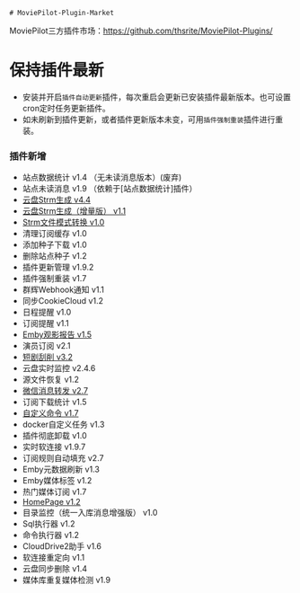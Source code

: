     # MoviePilot-Plugin-Market

MoviePilot三方插件市场：https://github.com/thsrite/MoviePilot-Plugins/

# 保持插件最新

- 安装并开启`插件自动更新`插件，每次重启会更新已安装插件最新版本。也可设置cron定时任务更新插件。
- 如未刷新到插件更新，或者插件更新版本未变，可用`插件强制重装`插件进行重装。

### 插件新增

- 站点数据统计 v1.4 （无未读消息版本）(废弃)
- 站点未读消息 v1.9 （依赖于[站点数据统计]插件）
- [云盘Strm生成 v4.4](docs%2FCloudStrm.md)
- [云盘Strm生成（增量版） v1.1](docs%2FCloudStrmIncrement.md)
- [Strm文件模式转换 v1.0](docs%2FStrmConvert.md)
- 清理订阅缓存 v1.0
- 添加种子下载 v1.0
- 删除站点种子 v1.2
- 插件更新管理 v1.9.2
- 插件强制重装 v1.7
- 群辉Webhook通知 v1.1
- 同步CookieCloud v1.2
- 日程提醒 v1.0
- 订阅提醒 v1.1
- [Emby观影报告 v1.5](docs%2FEmbyReporter.md)
- 演员订阅 v2.1
- [短剧刮削 v3.2](docs%2FShortPlayMonitor.md)
- 云盘实时监控 v2.4.6
- 源文件恢复 v1.2
- [微信消息转发 v2.7](docs%2FWeChatForward.md)
- 订阅下载统计 v1.5
- [自定义命令 v1.7](docs%2FCustomCommand.md)
- docker自定义任务 v1.3
- 插件彻底卸载 v1.0
- 实时软连接 v1.9.7
- 订阅规则自动填充 v2.7
- Emby元数据刷新 v1.3
- Emby媒体标签 v1.2
- 热门媒体订阅 v1.7
- [HomePage v1.2](docs%2FHomePage.md)
- 目录监控（统一入库消息增强版） v1.0
- Sql执行器 v1.2
- 命令执行器 v1.2
- CloudDrive2助手 v1.6
- 软连接重定向 v1.1
- 云盘同步删除 v1.4
- 媒体库重复媒体检测 v1.9
